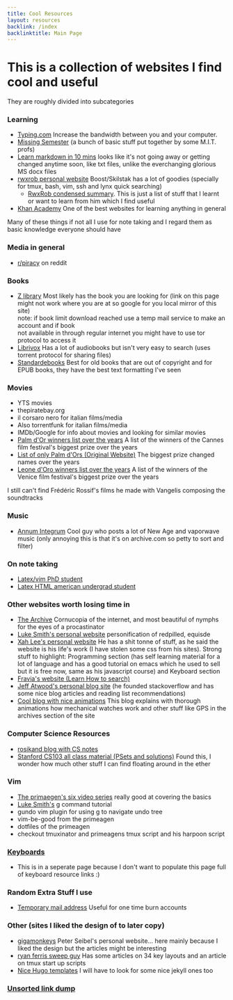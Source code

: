 ```yaml
---
title: Cool Resources
layout: resources
backlink: /index
backlinktitle: Main Page
---
```

# This is a collection of websites I find cool and useful
They are roughly divided into subcategories

### Learning
* <a href="https://www.typing.com/" target="_blank">Typing.com</a> Increase the bandwidth between you and your computer<!--Learn to touch type it is crucial, this is the website I used to learn (learnt it over the pandemic). As Jeff Atwood (one of the founders of stackoverflow) once said "We are typists first, then programmers"-->.
* <a href="https://missing.csail.mit.edu/" target="_blank">Missing Semester</a> (a bunch of basic stuff put together by some M.I.T. profs)
* <a href="https://commonmark.org/help/" target="_blank">Learn markdown in 10 mins</a> looks like it's not going away or getting changed anytime soon, like txt files, unlike the everchanging glorious MS docx files
* <a href="https://rwxrob.live/" target="_blank">rwxrob personal website</a> Boost/Skilstak has a lot of goodies (specially for tmux, bash, vim, ssh and lynx quick searching)
	* <a href="./rwxrob">RwxRob condensed summary</a>. This is just a list of stuff that I learnt or want to learn from him which I find useful
* <a href="https://www.khanacademy.org/" target="_blank">Khan Academy</a> One of the best websites for learning anything in general

Many of these things if not all I use for note taking and I regard them as basic knowledge everyone should have

### Media in general
* <a href="https://www.reddit.com/r/Piracy/wiki/megathread/" target="_blank">r/piracy</a> on reddit

### Books
* <a href="https://z-lib.org/" target="_blank">Z library</a> Most likely has the book you are looking for (link on this page might not work where you are at so google for you local mirror of this site)\
note: if book limit download reached use a temp mail service
to make an account and if book <br />  not available in through regular internet
you might have to use tor protocol to access it
* <a href="https://librivox.org/" target="_blank">Librivox</a> Has a lot of audiobooks but isn't very easy to search (uses torrent protocol for sharing files)
* <a href="https://standardebooks.org/ebooks" target="_blank">Standardebooks</a> Best for old books that are out of copyright and for EPUB books, they have the best text formatting I've seen

### Movies
* YTS movies
* thepiratebay.org
* il corsaro nero for italian films/media
* Also torrentfunk for italian films/media
* IMDb/Google for info about movies and looking for similar movies
* <a href='https://en.wikipedia.org/wiki/Palme_d%27Or' target="_blank">Palm d'Or winners list over the years</a> A list of the winners of the Cannes film festival's biggest prize over the years
* <a href='https://www.festival-cannes.com/en/74-editions/palme/a-brief-history-of-the-palme-dor' target="_blank">List of only Palm d'Ors (Original Website)</a> The biggest prize changed names over the years
* <a href='https://en.wikipedia.org/wiki/Golden_Lion' target="_blank">Leone d'Oro winners list over the years</a> A list of the winners of the Venice film festival's biggest prize over the years

I still can't find Frédéric Rossif's films he made with Vangelis composing the soundtracks

### Music
* <a href='https://archive.org/search.php?query=creator%3A"Annum+Integrum"' target="_blank">Annum Integrum</a> Cool guy who posts a lot of New Age and vaporwave music (only annoying this is that it's on archive.com so petty to sort and filter)

### On note taking
* <a href="https://castel.dev/post/lecture-notes-1/" target="_blank">Latex/vim PhD student</a>
* <a href="https://ericchapdelaine.com/articles/how-i-take-notes" target="_blank">Latex HTML american undergrad student</a>
  
### Other websites worth losing time in
* <a href="https://archive.org/" target="_blank">The Archive</a> Cornucopia of the internet, and most beautiful of nymphs for the eyes of a procastinator
* <a href="https://lukesmith.xyz/" target="_blank">Luke Smith's personal website</a> personification of redpilled, equisde
* <a href="http://xahlee.org/" target="_blank">Xah Lee's personal website</a> He has a shit tonne of stuff, as he said the website is his life's work (I have stolen some css from his sites). Strong stuff to highlight: Programming section (has self learning material for a lot of language and has a good tutorial on emacs which he used to sell but it is free now, same as his javascript course) and Keyboard section
* <a href="https://fravia.net/" target="_blank">Fravia's website (Learn How to search)</a>
* <a href="https://blog.codinghorror.com/" target="_blank">Jeff Atwood's personal blog site</a> (he founded stackoverflow and has some nice blog articles and reading list recommendations)
* <a href="https://ciechanow.ski/" target="_blank">Cool blog with nice animations</a> This blog explains with thorough animations how mechanical watches work and other stuff like GPS in the archives section of the site

### Computer Science Resources
* <a href="https://rosikand.github.io/notes/" target="_blank">rosikand blog with CS notes</a>
* <a href="https://web.stanford.edu/class/archive/cs/cs103/cs103.1202/" target="_blank">Stanford CS103 all class material (PSets and solutions)</a> Found this, I wonder how much other stuff I can find floating around in the ether

### Vim
* <a href="https://www.youtube.com/playlist?list=PLm323Lc7iSW_wuxqmKx_xxNtJC_hJbQ7R" target="_blank">The primaegen's six video series</a> really good at covering the basics
* <a href="https://www.youtube.com/watch?v=bQfFvExpZDU&t=61s&ab_channel=LukeSmith" target="_blank">Luke Smith's</a> g command tutorial
* gundo vim plugin for using g to navigate undo tree
* vim-be-good from the primeagen
* dotfiles of the primeagen
* checkout tmuxinator and primeagens tmux script and his harpoon script

### <a href="keyboards" >Keyboards</a>
* This is in a seperate page because I don't want to populate this page full of keyboard resource links :)

### Random Extra Stuff I use
* <a href="https://temp-mail.org/en/" target="_blank">Temporary mail address</a> Useful for one time burn accounts

### Other (sites I liked the design of to later copy)
* <a href="https://gigamonkeys.com/" target="_blank">gigamonkeys</a> Peter Seibel's personal website... here mainly because I liked the design but the articles might be interesting
* <a href="https://ryan.himmelwright.net/post/scripting-tmux-workspaces/" target="_blank">ryan ferris sweep guy</a> Has some articles on 34 key layouts and an article on tmux start up scripts
* <a href="hugo">Nice Hugo templates</a> I will have to look for some nice jekyll ones too

### <a href="link_dump" >Unsorted link dump</a>
